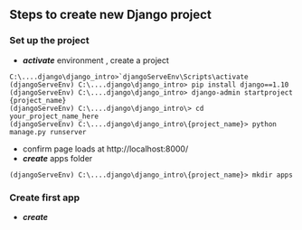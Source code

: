 ## Steps to create new Django project
### Set up the project
* ___activate___ environment , create a project
```console
C:\....django\django_intro>`djangoServeEnv\Scripts\activate
(djangoServeEnv) C:\....django\django_intro> pip install django==1.10
(djangoServeEnv) C:\....django\django_intro> django-admin startproject {project_name}
(djangoServeEnv) C:\....django\django_intro\> cd your_project_name_here
(djangoServeEnv) C:\....django\django_intro\{project_name}> python manage.py runserver
```
* confirm page loads at http://localhost:8000/
* ___create___ apps folder
```console
(djangoServeEnv) C:\....django\django_intro\{project_name}> mkdir apps
```

### Create first app
* ___create___
<!--stackedit_data:
eyJoaXN0b3J5IjpbLTU2MzQ4MjIyNV19
-->